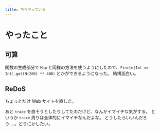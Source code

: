 ```yaml
---
title: 色々やっている
---
```


# やったこと

## 可算

関数の生成部分で `Map` と同様の方法を使うようにしたので、`Finite[Int => Int].get(N(200) ** 400)` とかができるようになった。
結構面白い。

## ReDoS

ちょっとだけ Web サイトを直した。

あと `trace` を直そうとしたりしてたのだけど、なんかイマイチな気がする。
というか `trace` 周りは全体的にイマイチなんだよな。
どうしたらいいんだろう‥‥。どうにかしたい。
